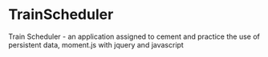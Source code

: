 # TrainScheduler
Train Scheduler - an application assigned to cement and practice the use of persistent data, moment.js with jquery and javascript
